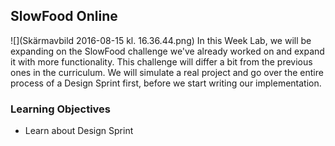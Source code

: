 ## SlowFood Online

![](Skärmavbild 2016-08-15 kl. 16.36.44.png)
In this Week Lab, we will be expanding on the SlowFood challenge we've already worked on and expand it with more functionality. This challenge will differ a bit from the previous ones in the curriculum. We will simulate a real project and go over the entire process of a Design Sprint first, before we start writing our implementation.
### Learning Objectives
* Learn about Design Sprint













